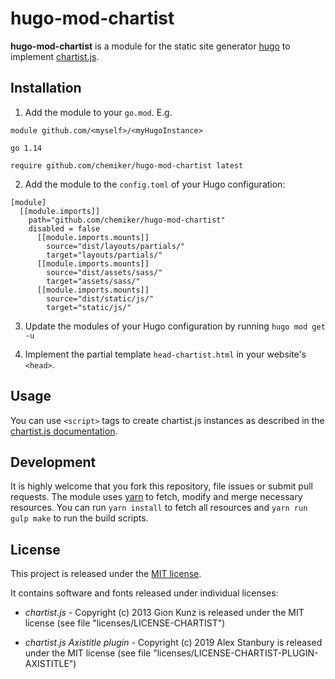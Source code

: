# hugo-mod-chartist
**hugo-mod-chartist** is a module for the static site generator [hugo](http://gohugo.io) to implement [chartist.js](https://gionkunz.github.io/chartist-js/index.html).

## Installation

1. Add the module to your `go.mod`. E.g.

```
module github.com/<myself>/<myHugoInstance>

go 1.14

require github.com/chemiker/hugo-mod-chartist latest
```

2. Add the module to the `config.toml` of your Hugo configuration:

```
[module]
  [[module.imports]]
    path="github.com/chemiker/hugo-mod-chartist"
    disabled = false
      [[module.imports.mounts]]
        source="dist/layouts/partials/"
        target="layouts/partials/"
      [[module.imports.mounts]]
        source="dist/assets/sass/"
        target="assets/sass/"
      [[module.imports.mounts]]
        source="dist/static/js/"
        target="static/js/"
```

3. Update the modules of your Hugo configuration by running `hugo mod get -u `

4. Implement the partial template `head-chartist.html` in your website's `<head>`.

## Usage

You can use `<script>` tags to create chartist.js instances as described in the [chartist.js documentation](https://gionkunz.github.io/chartist-js/examples.html).

## Development

It is highly welcome that you fork this repository, file issues or submit pull requests. The module uses [yarn](https://yarnpkg.com) to fetch, modify and merge necessary resources. You can run `yarn install` to fetch all resources and `yarn run gulp make` to run the build scripts.

## License
This project is released under the [MIT license](LICENSE).

It contains software and fonts released under individual licenses:

* *chartist.js* - Copyright (c) 2013 Gion Kunz is released under the MIT license (see file "licenses/LICENSE-CHARTIST")

* *chartist.js Axistitle plugin* - Copyright (c) 2019 Alex Stanbury is released under the MIT license (see file "licenses/LICENSE-CHARTIST-PLUGIN-AXISTITLE")

